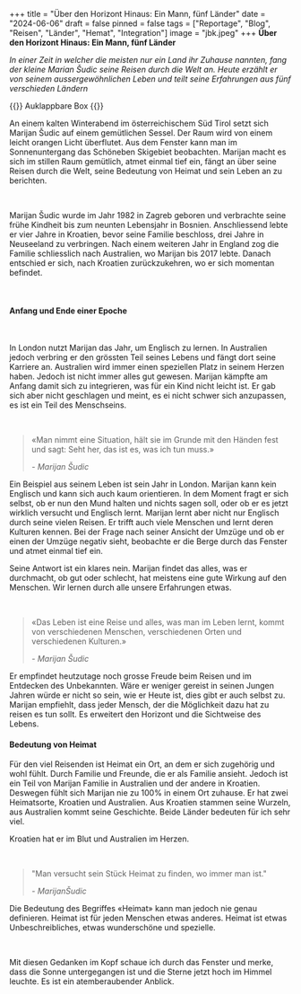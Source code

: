 +++
title = "Über den Horizont Hinaus: Ein Mann, fünf Länder"
date = "2024-06-06"
draft = false
pinned = false
tags = ["Reportage", "Blog", "Reisen", "Länder", "Hemat", "Integration"]
image = "jbk.jpeg"
+++
**Über den Horizont Hinaus: Ein Mann, fünf Länder**

*In einer Zeit in welcher die meisten nur ein Land ihr Zuhause nannten, fang der kleine Marian Šudic seine Reisen durch die Welt an. Heute erzählt er von seinem aussergewöhnlichen Leben und teilt seine Erfahrungen aus fünf verschieden Ländern*

{{<box title="Ausklappbare Box">}}
Auklappbare Box
{{</box>}}



An einem kalten Winterabend im österreichischem Süd Tirol setzt sich Marijan Šudic auf einem gemütlichen Sessel. Der Raum wird von einem leicht orangen Licht überflutet. Aus dem Fenster kann man im Sonnenuntergang das Schöneben Skigebiet beobachten. Marijan macht es sich im stillen Raum gemütlich, atmet einmal tief ein, fängt an über seine Reisen durch die Welt, seine Bedeutung von Heimat und sein Leben an zu berichten. 

 

Marijan Šudic wurde im Jahr 1982 in Zagreb geboren und verbrachte seine frühe Kindheit bis zum neunten Lebensjahr in Bosnien. Anschliessend lebte er vier Jahre in Kroatien, bevor seine Familie beschloss, drei Jahre in Neuseeland zu verbringen. Nach einem weiteren Jahr in England zog die Familie schliesslich nach Australien, wo Marijan bis 2017 lebte. Danach entschied er sich, nach Kroatien zurückzukehren, wo er sich momentan befindet. 

 

#### **Anfang und Ende einer Epoche** 

 

In London nutzt Marijan das Jahr, um Englisch zu lernen. In Australien jedoch verbring er den grössten Teil seines Lebens und fängt dort seine Karriere an. Australien wird immer einen speziellen Platz in seinem Herzen haben. Jedoch ist nicht immer alles gut gewesen. Marijan kämpfte am Anfang damit sich zu integrieren, was für ein Kind nicht leicht ist. Er gab sich aber nicht geschlagen und meint, es ei nicht schwer sich anzupassen, es ist ein Teil des Menschseins. 

 

> «Man nimmt eine Situation, hält sie im Grunde mit den Händen fest und sagt: Seht her, das ist es, was ich tun muss.»
>
>    *\- Marijan Šudic* 

Ein Beispiel aus seinem Leben ist sein Jahr in London. Marijan kann kein Englisch und kann sich auch kaum orientieren. In dem Moment fragt er sich selbst, ob er nun den Mund halten und nichts sagen soll, oder ob er es jetzt wirklich versucht und Englisch lernt. Marijan lernt aber nicht nur Englisch durch seine vielen Reisen. Er trifft auch viele Menschen und lernt deren Kulturen kennen. Bei der Frage nach seiner Ansicht der Umzüge und ob er einen der Umzüge negativ sieht, beobachte er die Berge durch das Fenster und atmet einmal tief ein.

Seine Antwort ist ein klares nein. Marijan findet das alles, was er durchmacht, ob gut oder schlecht, hat meistens eine gute Wirkung auf den Menschen. Wir lernen durch alle unsere Erfahrungen etwas.

 

> «Das Leben ist eine Reise und alles, was man im Leben lernt, kommt von verschiedenen Menschen, verschiedenen Orten und verschiedenen Kulturen.»
>
>    *\- Marijan Šudic*





Er empfindet heutzutage noch grosse Freude beim Reisen und im Entdecken des Unbekannten. Wäre er weniger gereist in seinen Jungen Jahren würde er nicht so sein, wie er Heute ist, dies gibt er auch selbst zu. Marijan empfiehlt, dass jeder Mensch, der die Möglichkeit dazu hat zu reisen es tun sollt. Es erweitert den Horizont und die Sichtweise des Lebens. 



#### **Bedeutung von Heimat** 



Für den viel Reisenden ist Heimat ein Ort, an dem er sich zugehörig und wohl fühlt. Durch Familie und Freunde, die er als Familie ansieht. Jedoch ist ein Teil von Marijan Familie in Australien und der andere in Kroatien. Deswegen fühlt sich Marijan nie zu 100% in einem Ort zuhause. Er hat zwei Heimatsorte, Kroatien und Australien. Aus Kroatien stammen seine Wurzeln, aus Australien kommt seine Geschichte. Beide Länder bedeuten für ich sehr viel. 

Kroatien hat er im Blut und Australien im Herzen. 

 

> "Man versucht sein Stück Heimat zu finden, wo immer man ist."  
>
>    *\- MarijanŠudic*



Die Bedeutung des Begriffes «Heimat» kann man jedoch nie genau definieren. Heimat ist für jeden Menschen etwas anderes. Heimat ist etwas Unbeschreibliches, etwas wunderschöne und spezielle. 

 

Mit diesen Gedanken im Kopf schaue ich durch das Fenster und merke, dass die Sonne untergegangen ist und die Sterne jetzt hoch im Himmel leuchte. Es ist ein atemberaubender Anblick.
